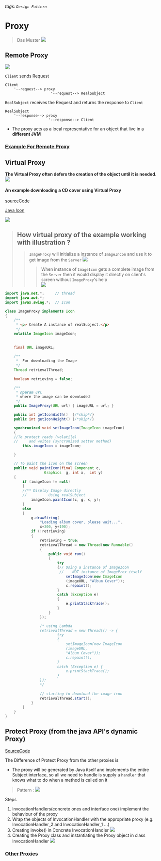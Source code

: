 ###### tags: `Design Pattern` 
# Proxy 
> Das Muster
> ![](https://i.imgur.com/gBFwn55.png)

## Remote Proxy
![](https://i.imgur.com/Bw4YsvT.png)

`Client` sends Request
```
Client 
    '--request--> proxy 
                     '--request--> RealSubject
```

`RealSubject` receives the Request and returns the response to `Client`
```
RealSubject
    '--response--> proxy 
                    '--response--> Client
```
- The proxy acts as a local representative for an object that live in a **different JVM** 

### [Example For Remote Proxy](https://fjp.at/design-patterns/proxy)

## Virtual Proxy

**The Virtual Proxy often defers the creation of the object until it is needed.**  
![](https://i.imgur.com/nEo580y.png)  
 

#### An example downloading a CD cover using Virtual Proxy

[sourceCode](https://github.com/bethrobson/Head-First-Design-Patterns/tree/master/src/headfirst/designpatterns/proxy/virtualproxy)

[Java Icon](https://docs.oracle.com/javase/tutorial/uiswing/components/icon.html)

![](https://i.imgur.com/v7ZVpWQ.png)  

> How virtual proxy of the example working with illustration ?
> --- 
>>`ImageProxy` will initialize a instance of `ImageIncon` and use it to get image from the `Server`
>>![](https://i.imgur.com/dsTQKGq.png)  
>>> When instance of `ImageIcon` gets a complete image from the `Server` then it would display it directly on client's screen without `ImageProxy`'s help  
>>> ![](https://i.imgur.com/9l7FU9x.png)  


 
```java
import java.net.*;     // thread
import java.awt.*;       
import javax.swing.*;  // Icon

class ImageProxy implements Icon 
{ 
    /** 
     * <p> Create A instance of realSubject.</p>
     */
    volatile ImageIcon imageIcon;
    
    
    final URL imageURL;
    
    /**
     *  For downloading the Image
     */
    Thread retrievalThread;
    
    boolean retrieving = false;

    /**
     * @param url 
     * where the image can be downloded
     */
    public ImageProxy(URL url) { imageURL = url; }

    public int getIconWidth()  {/*skip*/}
    public int getIconHeight() {/*skip*/}

    synchronized void setImageIcon(ImageIcon imageIcon)
    {
    //To protect reads (volatile) 
    //     and weites (syncronized setter method)
        this.imageIcon = imageIcon;

    }

    // To paint the icon on the screen
    public void paintIcon(final Component c, 
                  Graphics  g, int x,  int y)
    {
        if (imageIcon != null) 
        {
        //** Display Image directly
        //          Using realSubject
            imageIcon.paintIcon(c, g, x, y);
        } 
        else 
        {
            g.drawString(
                "Loading album cover, please wait...",
                x+300, y+190);
            if (!retrieving) 
            {
                retrieving = true;
                retrievalThread = new Thread(new Runnable() 
                {
                    public void run() 
                    {
                        try
                        {// Using a instance of ImageIcon
                         //    NOT instance of ImageProx itself
                            setImageIcon(new ImageIcon
                            (imageURL, "Album Cover"));
                            c.repaint();
                        }
                        catch (Exception e) 
                        {
                            e.printStackTrace();
                        }
                    }
                });

                /* using Lambda
                retrievalThread = new Thread(() -> {
                        try 
                        {
                            setImageIcon(new ImageIcon
                            (imageURL, 
                            "Album Cover"));
                            c.repaint();
                        } 
                        catch (Exception e) {
                            e.printStackTrace();
                        }
                });
                */
                
                // starting to download the image icon
                retrievalThread.start();
            }
        }
    }
}
```


## Protect Proxy (from the java API's dynamic Proxy)

[SourceCode](https://github.com/bethrobson/Head-First-Design-Patterns/tree/master/src/headfirst/designpatterns/proxy/javaproxy)

The Difference of Protect Proxy from the other proxies is
- The proxy will be generated by Java itself and implements the entire Subject interface, so all we need to handle is supply a `handler` that knows what to do when a method is called on it

> Pattern
> : ![](https://i.imgur.com/DaQEktc.png)

Steps
1. InvocationHandlers(concrete ones and interface one) implement the behaviour of the proxy
2. Wrap the objects of InvocationHandler with the appropriate proxy (e.g. InvocationHandler_2 and InvocationHandler_1 ...)
3. Creating invoke() in Concrete InvocationHandler
    ![](https://i.imgur.com/hF5ozyX.png)
4. Creating the Proxy class and instantiating the Proxy object in class InvocationHandler
    ![](https://i.imgur.com/ixlMgOL.png)


### [Other Proxies](http://corrupt003-design-pattern.blogspot.com/2016/10/proxy-pattern.html)

